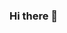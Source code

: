 ### Hi there 👋

<!--
**Anay-45/Anay-45** is a ✨ _special_ ✨ repository because its `README.md` (this file) appears on your GitHub profile.

Here are some ideas to get you started:

🔭 I currently know Node js
🌱 I’m currently learning React js
-->
